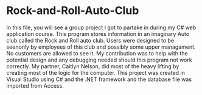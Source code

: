 # Rock-and-Roll-Auto-Club

In this file, you will see a group project I got to partake in during my C# web application course.
This program stores information in an imaginary Auto club called the Rock and Roll auto club. 
Users were designed to be seenonly by employees of this club and possibly some upper managament. 
No customers are allowed to see it.
My contribution was to help with the potential design and any debugging needed should this program not work correctly.
My partner, Caitlyn Nelson, did most of the heavy lifting by creating most of the logic for the computer. 
This project was created in Visual Studio using C# and the .NET framework and the database file was imported from Access.
